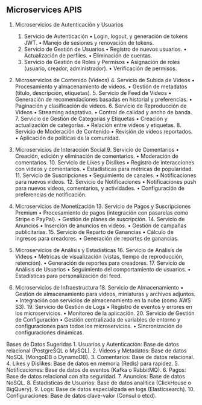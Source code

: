 ## Microservices APIS

1. Microservicios de Autenticación y Usuarios
	1.	Servicio de Autenticación
	•	Login, logout, y generación de tokens JWT.
	•	Manejo de sesiones y renovación de tokens.
	2.	Servicio de Gestión de Usuarios
	•	Registro de nuevos usuarios.
	•	Actualización de perfiles.
	•	Eliminación de cuentas.
	3.	Servicio de Gestión de Roles y Permisos
	•	Asignación de roles (usuario, creador, administrador).
	•	Verificación de permisos.

2. Microservicios de Contenido (Videos)
	4.	Servicio de Subida de Videos
	•	Procesamiento y almacenamiento de videos.
	•	Gestión de metadatos (título, descripción, etiquetas).
	5.	Servicio de Feed de Videos
	•	Generación de recomendaciones basadas en historial y preferencias.
	•	Paginación y clasificación de videos.
	6.	Servicio de Reproducción de Videos
	•	Streaming adaptativo.
	•	Control de calidad y ancho de banda.
	7.	Servicio de Gestión de Categorías y Etiquetas
	•	Creación y actualización de categorías.
	•	Relación entre videos y etiquetas.
	8.	Servicio de Moderación de Contenido
	•	Revisión de videos reportados.
	•	Aplicación de políticas de la comunidad.

3. Microservicios de Interacción Social
	9.	Servicio de Comentarios
	•	Creación, edición y eliminación de comentarios.
	•	Moderación de comentarios.
	10.	Servicio de Likes y Dislikes
	•	Registro de interacciones con videos y comentarios.
	•	Estadísticas para métricas de popularidad.
	11.	Servicio de Suscripciones
	•	Seguimiento de canales.
	•	Notificaciones para nuevos videos.
	12.	Servicio de Notificaciones
	•	Notificaciones push para nuevos videos, comentarios, y actividades.
	•	Configuración de preferencias de notificación.

4. Microservicios de Monetización
	13.	Servicio de Pagos y Suscripciones Premium
	•	Procesamiento de pagos (integración con pasarelas como Stripe o PayPal).
	•	Gestión de planes de suscripción.
	14.	Servicio de Anuncios
	•	Inserción de anuncios en videos.
	•	Gestión de campañas publicitarias.
	15.	Servicio de Reparto de Ganancias
	•	Cálculo de ingresos para creadores.
	•	Generación de reportes de ganancias.

5. Microservicios de Análisis y Estadísticas
	16.	Servicio de Análisis de Videos
	•	Métricas de visualización (vistas, tiempo de reproducción, retención).
	•	Generación de reportes para creadores.
	17.	Servicio de Análisis de Usuarios
	•	Seguimiento del comportamiento de usuarios.
	•	Estadísticas para personalización del feed.

6. Microservicios de Infraestructura
	18.	Servicio de Almacenamiento
	•	Gestión de almacenamiento para videos, miniaturas y archivos adjuntos.
	•	Integración con servicios de almacenamiento en la nube (como AWS S3).
	19.	Servicio de Gestión de Logs
	•	Registro de eventos y errores en los microservicios.
	•	Monitoreo de la aplicación.
	20.	Servicio de Gestión de Configuración
	•	Gestión centralizada de variables de entorno y configuraciones para todos los microservicios.
	•	Sincronización de configuraciones dinámicas.

Bases de Datos Sugeridas
	1.	Usuarios y Autenticación: Base de datos relacional (PostgreSQL o MySQL).
	2.	Videos y Metadatos: Base de datos NoSQL (MongoDB o DynamoDB).
	3.	Comentarios: Base de datos relacional.
	4.	Likes y Dislikes: Base de datos en memoria (Redis) para rapidez.
	5.	Notificaciones: Base de datos de eventos (Kafka o RabbitMQ).
	6.	Pagos: Base de datos relacional con alta seguridad.
	7.	Anuncios: Base de datos NoSQL.
	8.	Estadísticas de Usuarios: Base de datos analítica (ClickHouse o BigQuery).
	9.	Logs: Base de datos especializada en logs (Elasticsearch).
	10.	Configuraciones: Base de datos clave-valor (Consul o etcd).
